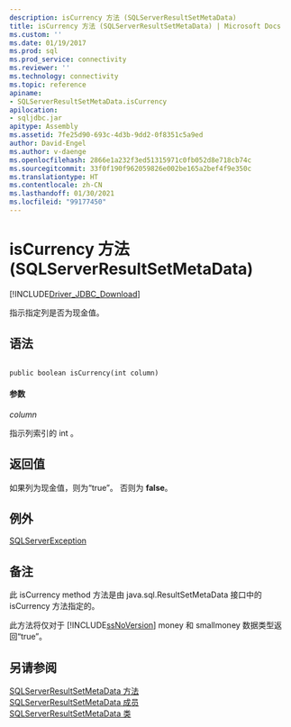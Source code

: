 ```yaml
---
description: isCurrency 方法 (SQLServerResultSetMetaData)
title: isCurrency 方法 (SQLServerResultSetMetaData) | Microsoft Docs
ms.custom: ''
ms.date: 01/19/2017
ms.prod: sql
ms.prod_service: connectivity
ms.reviewer: ''
ms.technology: connectivity
ms.topic: reference
apiname:
- SQLServerResultSetMetaData.isCurrency
apilocation:
- sqljdbc.jar
apitype: Assembly
ms.assetid: 7fe25d90-693c-4d3b-9dd2-0f8351c5a9ed
author: David-Engel
ms.author: v-daenge
ms.openlocfilehash: 2866e1a232f3ed51315971c0fb052d8e718cb74c
ms.sourcegitcommit: 33f0f190f962059826e002be165a2bef4f9e350c
ms.translationtype: HT
ms.contentlocale: zh-CN
ms.lasthandoff: 01/30/2021
ms.locfileid: "99177450"
---
```

# <a name="iscurrency-method-sqlserverresultsetmetadata"></a>isCurrency 方法 (SQLServerResultSetMetaData)
[!INCLUDE[Driver_JDBC_Download](../../../includes/driver_jdbc_download.md)]

  指示指定列是否为现金值。  
  
## <a name="syntax"></a>语法  
  
```  
  
public boolean isCurrency(int column)  
```  
  
#### <a name="parameters"></a>参数  
 *column*  
  
 指示列索引的 int  。  
  
## <a name="return-value"></a>返回值  
 如果列为现金值，则为“true”。 否则为 **false**。  
  
## <a name="exceptions"></a>例外  
 [SQLServerException](../../../connect/jdbc/reference/sqlserverexception-class.md)  
  
## <a name="remarks"></a>备注  
 此 isCurrency method 方法是由 java.sql.ResultSetMetaData 接口中的 isCurrency 方法指定的。  
  
 此方法将仅对于 [!INCLUDE[ssNoVersion](../../../includes/ssnoversion-md.md)] money 和 smallmoney 数据类型返回“true”。  
  
## <a name="see-also"></a>另请参阅  
 [SQLServerResultSetMetaData 方法](../../../connect/jdbc/reference/sqlserverresultsetmetadata-methods.md)   
 [SQLServerResultSetMetaData 成员](../../../connect/jdbc/reference/sqlserverresultsetmetadata-members.md)   
 [SQLServerResultSetMetaData 类](../../../connect/jdbc/reference/sqlserverresultsetmetadata-class.md)  
  
  

